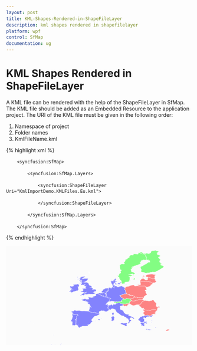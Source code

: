 ```yaml
---
layout: post
title: KML-Shapes-Rendered-in-ShapeFileLayer
description: kml shapes rendered in shapefilelayer
platform: wpf
control: SfMap
documentation: ug
---
```


# KML Shapes Rendered in ShapeFileLayer

A KML file can be rendered with the help of the ShapeFileLayer in SfMap. The KML file should be added as an Embedded Resource to the application project. The URI of the KML file must be given in the following order:

1. Namespace of project
2. Folder names
3. KmlFileName.kml



{% highlight xml %}






        <syncfusion:SfMap>

            <syncfusion:SfMap.Layers>

                <syncfusion:ShapeFileLayer Uri="KmlImportDemo.KMLFiles.Eu.kml">                    

                </syncfusion:ShapeFileLayer>

            </syncfusion:SfMap.Layers>

        </syncfusion:SfMap>

{% endhighlight %}

![](KML-Shapes-Rendered-in-ShapeFileLayer_images/KML-Shapes-Rendered-in-ShapeFileLayer_img1.png)




